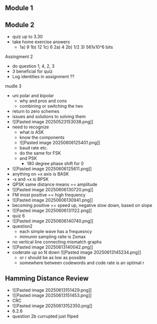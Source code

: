 ## Module 1
## Module 2
- quiz up to 3.30
- take home exercise answers
	- 1a) 9 1b) 12 1c) 6 2a) 4 2b) 1/2 3) 561x10^6 bits

Assingment 2
- do question 1, 4, 2, 3
- 3 beneficial for quiz
- Log identities in assignment ??

mudle 3
- uni polar and bipolar
	- why and pros and cons
	- combining or switching the two
- return to zero schemes
- issues and solutions to solving them
- ![[Pasted image 20250523153038.png]]
- need to recognize
	- what is ASK
	- know the components
	- ![[Pasted image 20250606125401.png]]
	- baud rate etc.
	- do the same for FSK
	- and PSK
		- 180 degree phase shift for 0
- ![[Pasted image 20250606125611.png]]
- anything on +x axis is BASK
- -x and +x is BPSK
- QPSK same distance means == amplitude 
- ![[Pasted image 20250606130720.png]]
- FM most positive == high frequency 
- ![[Pasted image 20250606130941.png]]
- becoming positive == speed up, negative slow down, based on slope
- ![[Pasted image 20250606131122.png]]
- quiz 6
- ![[Pasted image 20250606140740.png]]
- question2
	- each simple wave has a frequesncy 
	- mimunm sampling raite is 2xmax
- no vertical line connecting mismatch graphs
- ![[Pasted image 20250613140042.png]]
- coderate up so N down
  ![[Pasted image 20250613145234.png]]
	- or r should be as low as possible
	- somewhere between codewords and code rate is an optimal r
## Hamming Distance Review
- ![[Pasted image 20250613151429.png]]
- ![[Pasted image 20250613151453.png]]
- CRC
- ![[Pasted image 20250613152350.png]]
- 6.2.6
- question 2b currupted  just fliped